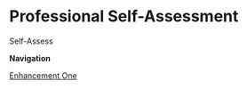 # Professional Self-Assessment

Self-Assess


**Navigation**

[Enhancement One](enhancement_one.md)
